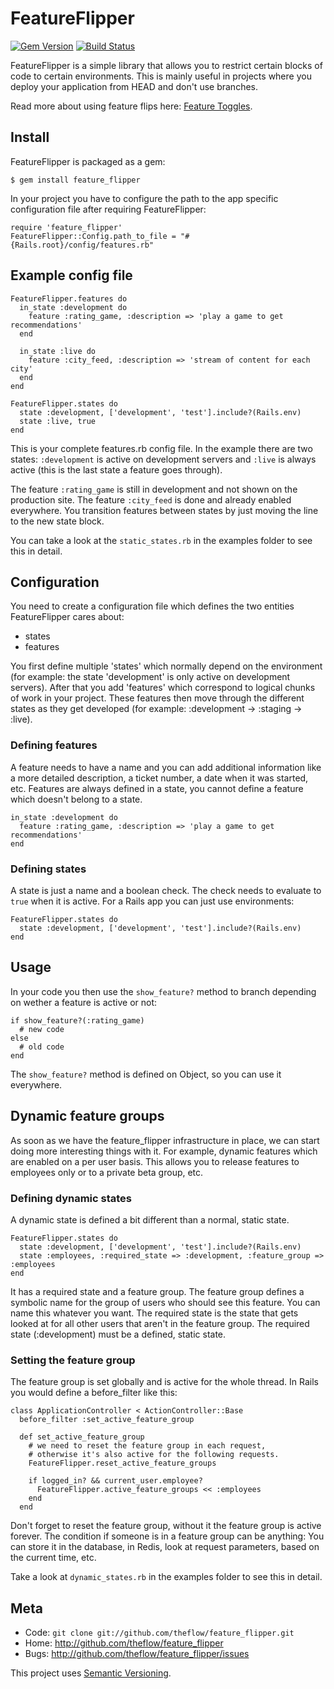 FeatureFlipper
==============

[![Gem Version](https://badge.fury.io/rb/feature_flipper.svg)](https://rubygems.org/gems/feature_flipper)
[![Build Status](https://travis-ci.org/theflow/feature_flipper.svg?branch=master)](https://travis-ci.org/theflow/feature_flipper)

FeatureFlipper is a simple library that allows you to restrict certain blocks
of code to certain environments. This is mainly useful in projects where
you deploy your application from HEAD and don't use branches.

Read more about using feature flips here:
[Feature Toggles](http://martinfowler.com/articles/feature-toggles.html).

Install
-------

FeatureFlipper is packaged as a gem:

    $ gem install feature_flipper

In your project you have to configure the path to the app specific
configuration file after requiring FeatureFlipper:

    require 'feature_flipper'
    FeatureFlipper::Config.path_to_file = "#{Rails.root}/config/features.rb"

Example config file
-------------------

    FeatureFlipper.features do
      in_state :development do
        feature :rating_game, :description => 'play a game to get recommendations'
      end

      in_state :live do
        feature :city_feed, :description => 'stream of content for each city'
      end
    end

    FeatureFlipper.states do
      state :development, ['development', 'test'].include?(Rails.env)
      state :live, true
    end

This is your complete features.rb config file. In the example there are two
states: `:development` is active on development servers and `:live` is always active
(this is the last state a feature goes through).

The feature `:rating_game` is still in development and not shown on the
production site. The feature `:city_feed` is done and already enabled
everywhere. You transition features between states by just moving the line to
the new state block.

You can take a look at the `static_states.rb` in the examples folder to
see this in detail.

Configuration
-------------

You need to create a configuration file which defines the two entities
FeatureFlipper cares about:

 * states
 * features

You first define multiple 'states' which normally depend on the environment
(for example: the state 'development' is only active on development servers).
After that you add 'features' which correspond to logical chunks of work in
your project. These features then move through the different states
as they get developed (for example: :development -> :staging -> :live).

### Defining features

A feature needs to have a name and you can add additional information like a
more detailed description, a ticket number, a date when it was started, etc.
Features are always defined in a state, you cannot define a feature which
doesn't belong to a state.

    in_state :development do
      feature :rating_game, :description => 'play a game to get recommendations'
    end

### Defining states

A state is just a name and a boolean check. The check needs to evaluate to
`true` when it is active. For a Rails app you can just use environments:

    FeatureFlipper.states do
      state :development, ['development', 'test'].include?(Rails.env)
    end

Usage
-----

In your code you then use the `show_feature?` method to branch depending on
wether a feature is active or not:

    if show_feature?(:rating_game)
      # new code
    else
      # old code
    end

The `show_feature?` method is defined on Object, so you can use it everywhere.

Dynamic feature groups
----------------------

As soon as we have the feature_flipper infrastructure in place, we can start
doing more interesting things with it. For example, dynamic features which
are enabled on a per user basis. This allows you to release features to
employees only or to a private beta group, etc.

### Defining dynamic states

A dynamic state is defined a bit different than a normal, static state.

    FeatureFlipper.states do
      state :development, ['development', 'test'].include?(Rails.env)
      state :employees, :required_state => :development, :feature_group => :employees
    end

It has a required state and a feature group. The feature group defines
a symbolic name for the group of users who should see this feature. You
can name this whatever you want. The required state is the state that gets
looked at for all other users that aren't in the feature group. The required
state (:development) must be a defined, static state.

### Setting the feature group

The feature group is set globally and is active for the whole thread.
In Rails you would define a before_filter like this:

    class ApplicationController < ActionController::Base
      before_filter :set_active_feature_group

      def set_active_feature_group
        # we need to reset the feature group in each request,
        # otherwise it's also active for the following requests.
        FeatureFlipper.reset_active_feature_groups

        if logged_in? && current_user.employee?
          FeatureFlipper.active_feature_groups << :employees
        end
      end

Don't forget to reset the feature group, without it the feature group
is active forever. The condition if someone is in a feature group
can be anything: You can store it in the database, in Redis,
look at request parameters, based on the current time, etc.

Take a look at `dynamic_states.rb` in the examples folder to see this
in detail.

Meta
----

* Code: `git clone git://github.com/theflow/feature_flipper.git`
* Home: <http://github.com/theflow/feature_flipper>
* Bugs: <http://github.com/theflow/feature_flipper/issues>

This project uses [Semantic Versioning](http://semver.org/).
